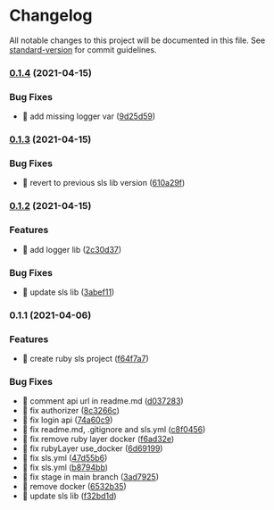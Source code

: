 # Changelog

All notable changes to this project will be documented in this file. See [standard-version](https://github.com/conventional-changelog/standard-version) for commit guidelines.

### [0.1.4](https://github.com/yeukfei02/ruby-serverless/compare/v0.1.3...v0.1.4) (2021-04-15)


### Bug Fixes

* 🐛 add missing logger var ([9d25d59](https://github.com/yeukfei02/ruby-serverless/commit/9d25d597e239ceadc24c030aea9d76a4e2fb5414))

### [0.1.3](https://github.com/yeukfei02/ruby-serverless/compare/v0.1.2...v0.1.3) (2021-04-15)


### Bug Fixes

* 🐛 revert to previous sls lib version ([610a29f](https://github.com/yeukfei02/ruby-serverless/commit/610a29fbf2171f02d25834fe8de6c214dcdcf325))

### [0.1.2](https://github.com/yeukfei02/ruby-serverless/compare/v0.1.1...v0.1.2) (2021-04-15)


### Features

* 🎸 add logger lib ([2c30d37](https://github.com/yeukfei02/ruby-serverless/commit/2c30d37edf54fbad3df8e1fe86827ae30f05bc48))


### Bug Fixes

* 🐛 update sls lib ([3abef11](https://github.com/yeukfei02/ruby-serverless/commit/3abef11cd978de9a3cd6ce5693edbf90a70e65a2))

### 0.1.1 (2021-04-06)


### Features

* 🎸 create ruby sls project ([f64f7a7](https://github.com/yeukfei02/ruby-serverless/commit/f64f7a773ca9779613086167dd70b0d12b6295dc))


### Bug Fixes

* 🐛 comment api url in readme.md ([d037283](https://github.com/yeukfei02/ruby-serverless/commit/d03728348624fd1bb620b7d2290cc27bd8844fdd))
* 🐛 fix authorizer ([8c3266c](https://github.com/yeukfei02/ruby-serverless/commit/8c3266c330f4e67328837c67ec23cdc9aa2769ee))
* 🐛 fix login api ([74a60c9](https://github.com/yeukfei02/ruby-serverless/commit/74a60c92b91789857da7754f6dc207b9d19bc227))
* 🐛 fix readme.md, .gitignore and sls.yml ([c8f0456](https://github.com/yeukfei02/ruby-serverless/commit/c8f045659390968a7afe6962604fe21d6fad20b5))
* 🐛 fix remove ruby layer docker ([f6ad32e](https://github.com/yeukfei02/ruby-serverless/commit/f6ad32e9af487c11e4ff42724238a2a817f6cfbb))
* 🐛 fix rubyLayer use_docker ([6d69199](https://github.com/yeukfei02/ruby-serverless/commit/6d69199e1da89829a175720b0272b6ddd6d4d819))
* 🐛 fix sls.yml ([47d55b6](https://github.com/yeukfei02/ruby-serverless/commit/47d55b6fedea0e60f39e765c7d3807ca4afa48b4))
* 🐛 fix sls.yml ([b8794bb](https://github.com/yeukfei02/ruby-serverless/commit/b8794bbd7894a27e484174a0c6ebdfa5be3b6253))
* 🐛 fix stage in main branch ([3ad7925](https://github.com/yeukfei02/ruby-serverless/commit/3ad7925437bf71ff09f3290d1465bebf6e3b3061))
* 🐛 remove docker ([6532b35](https://github.com/yeukfei02/ruby-serverless/commit/6532b35d5efae9ab3d67e0994f728016f0899006))
* 🐛 update sls lib ([f32bd1d](https://github.com/yeukfei02/ruby-serverless/commit/f32bd1dce0feaa3ecf68481489a973d2fea0ed28))
